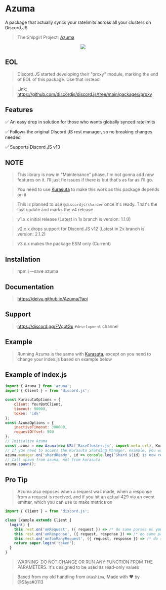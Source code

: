 # Azuma
A package that actually syncs your ratelimits across all your clusters on Discord.JS

> The Shipgirl Project; [Azuma](https://azurlane.koumakan.jp/Azuma)

<p align="center">
  <img src="https://azurlane.netojuu.com/w/images/4/42/Azuma.png">
</p>

## EOL 
> Discord.JS started developing their "proxy" module, marking the end of EOL of this package. Use that instead

> Link: https://github.com/discordjs/discord.js/tree/main/packages/proxy

## Features

✅ An easy drop in solution for those who wants globally synced ratelimits

✅ Follows the original Discord.JS rest manager, so no breaking changes needed

✅ Supports Discord.JS v13


## NOTE

> This library is now in "Maintenance" phase. I'm not gonna add new features on it. I'll just fix issues if there is but that's as far as I'll go.

> You need to use [Kurasuta](https://github.com/DevYukine/Kurasuta) to make this work as this package depends on it

> This is planned to use `@discordjs/sharder` once it's ready. That's the last update and marks the v4 release

> v1.x.x initial release (Latest in 1x branch is version: 1.1.0)

> v2.x.x drops support for Discord.JS v12 (Latest in 2x branch is version: 2.1.2)

> v3.x.x makes the package ESM only (Current)

## Installation

> npm i --save azuma

## Documentation

> https://deivu.github.io/Azuma/?api

## Support
> https://discord.gg/FVqbtGu `#development` channel

## Example
> Running Azuma is the same with [Kurasuta](https://github.com/DevYukine/Kurasuta#example), except on you need to change your index.js based on example below

## Example of index.js
```js
import { Azuma } from 'azuma';
import { Client } = from 'discord.js';

const KurasutaOptions = {
    client: YourBotClient,
    timeout: 90000,
    token: 'idk'
};
const AzumaOptions = {
    inactiveTimeout: 300000,
    requestOffset: 500
};
// Initialize Azuma
const azuma = new Azuma(new URL('BaseCluster.js', import.meta.url), KurasutaOptions, AzumaOptions);
// If you need to access the Kurasuta Sharding Manager, example, you want to listen to shard ready event
azuma.manager.on('shardReady', id => console.log(`Shard ${id} is now ready`));
// Call spawn from azuma, not from kurasuta
azuma.spawn();
```

## Pro Tip
> Azuma also exposes when a request was made, when a response from a request is received, and if you hit an actual 429 via an event emitter, which you can use to make metrics on
```js
import { Client } = from 'discord.js';

class Example extends Client {
  login() {
    this.rest.on('onRequest', ({ request }) => /* do some parses on your thing for metrics or log it idk */);
    this.rest.on('onResponse', ({ request, response }) => /* do some parses on your thing for metrics or log it idk */);
    this.rest.on('onTooManyRequest', ({ request, response }) => /* do some probably, warning logs here? since this is an actual 429 and can get you banned for an hour */);
    return super.login('token');
  }
}
```
> WARNING: DO NOT CHANGE OR RUN ANY FUNCTION FROM THE PARAMETERS. It's designed to be used as read-only values

> Based from my old handling from `@Kashima`, Made with ❤ by @Sāya#0113
